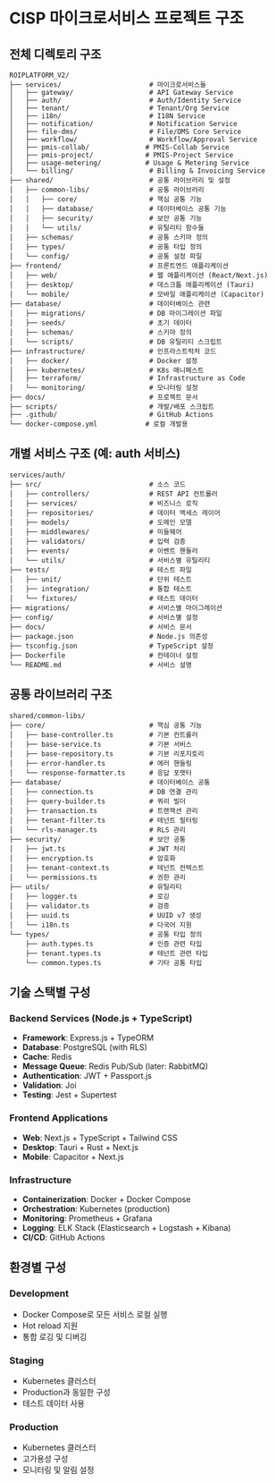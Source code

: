 # CISP 마이크로서비스 프로젝트 구조

## 전체 디렉토리 구조

```
ROIPLATFORM_V2/
├── services/                      # 마이크로서비스들
│   ├── gateway/                   # API Gateway Service
│   ├── auth/                      # Auth/Identity Service
│   ├── tenant/                    # Tenant/Org Service
│   ├── i18n/                      # I18N Service
│   ├── notification/              # Notification Service
│   ├── file-dms/                  # File/DMS Core Service
│   ├── workflow/                  # Workflow/Approval Service
│   ├── pmis-collab/              # PMIS-Collab Service
│   ├── pmis-project/             # PMIS-Project Service
│   ├── usage-metering/           # Usage & Metering Service
│   └── billing/                   # Billing & Invoicing Service
├── shared/                        # 공통 라이브러리 및 설정
│   ├── common-libs/               # 공통 라이브러리
│   │   ├── core/                  # 핵심 공통 기능
│   │   ├── database/              # 데이터베이스 공통 기능
│   │   ├── security/              # 보안 공통 기능
│   │   └── utils/                 # 유틸리티 함수들
│   ├── schemas/                   # 공통 스키마 정의
│   ├── types/                     # 공통 타입 정의
│   └── config/                    # 공통 설정 파일
├── frontend/                      # 프론트엔드 애플리케이션
│   ├── web/                       # 웹 애플리케이션 (React/Next.js)
│   ├── desktop/                   # 데스크톱 애플리케이션 (Tauri)
│   └── mobile/                    # 모바일 애플리케이션 (Capacitor)
├── database/                      # 데이터베이스 관련
│   ├── migrations/                # DB 마이그레이션 파일
│   ├── seeds/                     # 초기 데이터
│   ├── schemas/                   # 스키마 정의
│   └── scripts/                   # DB 유틸리티 스크립트
├── infrastructure/                # 인프라스트럭처 코드
│   ├── docker/                    # Docker 설정
│   ├── kubernetes/                # K8s 매니페스트
│   ├── terraform/                 # Infrastructure as Code
│   └── monitoring/                # 모니터링 설정
├── docs/                          # 프로젝트 문서
├── scripts/                       # 개발/배포 스크립트
├── .github/                       # GitHub Actions
└── docker-compose.yml            # 로컬 개발용
```

## 개별 서비스 구조 (예: auth 서비스)

```
services/auth/
├── src/                           # 소스 코드
│   ├── controllers/               # REST API 컨트롤러
│   ├── services/                  # 비즈니스 로직
│   ├── repositories/              # 데이터 액세스 레이어
│   ├── models/                    # 도메인 모델
│   ├── middlewares/               # 미들웨어
│   ├── validators/                # 입력 검증
│   ├── events/                    # 이벤트 핸들러
│   └── utils/                     # 서비스별 유틸리티
├── tests/                         # 테스트 파일
│   ├── unit/                      # 단위 테스트
│   ├── integration/               # 통합 테스트
│   └── fixtures/                  # 테스트 데이터
├── migrations/                    # 서비스별 마이그레이션
├── config/                        # 서비스별 설정
├── docs/                          # 서비스 문서
├── package.json                   # Node.js 의존성
├── tsconfig.json                  # TypeScript 설정
├── Dockerfile                     # 컨테이너 설정
└── README.md                      # 서비스 설명
```

## 공통 라이브러리 구조

```
shared/common-libs/
├── core/                          # 핵심 공통 기능
│   ├── base-controller.ts         # 기본 컨트롤러
│   ├── base-service.ts            # 기본 서비스
│   ├── base-repository.ts         # 기본 리포지토리
│   ├── error-handler.ts           # 에러 핸들링
│   └── response-formatter.ts      # 응답 포맷터
├── database/                      # 데이터베이스 공통
│   ├── connection.ts              # DB 연결 관리
│   ├── query-builder.ts           # 쿼리 빌더
│   ├── transaction.ts             # 트랜잭션 관리
│   ├── tenant-filter.ts           # 테넌트 필터링
│   └── rls-manager.ts             # RLS 관리
├── security/                      # 보안 공통
│   ├── jwt.ts                     # JWT 처리
│   ├── encryption.ts              # 암호화
│   ├── tenant-context.ts          # 테넌트 컨텍스트
│   └── permissions.ts             # 권한 관리
├── utils/                         # 유틸리티
│   ├── logger.ts                  # 로깅
│   ├── validator.ts               # 검증
│   ├── uuid.ts                    # UUID v7 생성
│   └── i18n.ts                    # 다국어 지원
└── types/                         # 공통 타입 정의
    ├── auth.types.ts              # 인증 관련 타입
    ├── tenant.types.ts            # 테넌트 관련 타입
    └── common.types.ts            # 기타 공통 타입
```

## 기술 스택별 구성

### Backend Services (Node.js + TypeScript)
- **Framework**: Express.js + TypeORM
- **Database**: PostgreSQL (with RLS)
- **Cache**: Redis
- **Message Queue**: Redis Pub/Sub (later: RabbitMQ)
- **Authentication**: JWT + Passport.js
- **Validation**: Joi
- **Testing**: Jest + Supertest

### Frontend Applications
- **Web**: Next.js + TypeScript + Tailwind CSS
- **Desktop**: Tauri + Rust + Next.js
- **Mobile**: Capacitor + Next.js

### Infrastructure
- **Containerization**: Docker + Docker Compose
- **Orchestration**: Kubernetes (production)
- **Monitoring**: Prometheus + Grafana
- **Logging**: ELK Stack (Elasticsearch + Logstash + Kibana)
- **CI/CD**: GitHub Actions

## 환경별 구성

### Development
- Docker Compose로 모든 서비스 로컬 실행
- Hot reload 지원
- 통합 로깅 및 디버깅

### Staging
- Kubernetes 클러스터
- Production과 동일한 구성
- 테스트 데이터 사용

### Production
- Kubernetes 클러스터
- 고가용성 구성
- 모니터링 및 알림 설정